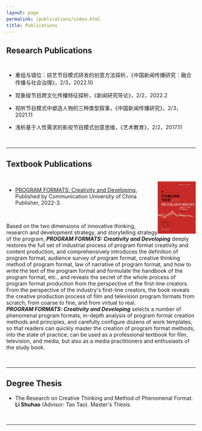 ```yaml
---
layout: page
permalink: /publications/index.html
title: Publications
---
```


<!-- #> (†: equal contribution, ~: corresponding author) -->

## Research Publications<br><br>

- 重组与错位：综艺节目模式研发的创意方法探析，《中国新闻传播研究：融合传播与社会治理》，2/3，2022.10

- 现象级节目跨文化传播特征探析，《新闻研究导论》，2/2，2022.2

- 视听节目模式中塑造人物的三种类型叙事，《中国新闻传播研究》，2/3，2021.11

- 浅析基于人性需求的影视节目模式创意思维，《艺术教育》，2/2，2017.11

  <br>


---

## Textbook Publications

<br><img align="right" src=".\assets\images\textbook-cover.JPG" width="20%" />

- [PROGRAM FORMATS: Creativity and Developing.](https://book.douban.com/subject/35803694/) Published by Communication University of China Publisher, 2022-3.

  <br>

Based on the two dimensions of innovative thinking, research and development strategy, and storytelling strategy of the program, ***PROGRAM FORMATS: Creativity and Developing*** deeply restores the full set of industrial process of program format creativity and content production, and comprehensively introduces the definition of program format, audience survey of program format, creative thinking method of program format, law of narrative of program format, and how to write the text of the program format and formulate the handbook of the program format, etc., and reveals the secret of the whole process of program format production from the perspective of the first-line creators. From the perspective of the industry's first-line creators, the book reveals the creative production process of film and television program formats from scratch, from coarse to fine, and from virtual to real.<br>***PROGRAM FORMATS: Creativity and Developing*** selects a number of phenomenal program formats, in-depth analysis of program format creation methods and principles, and carefully configure dozens of work templates, so that readers can quickly master the creation of program format methods, into the state of practice; can be used as a professional textbook for film, television, and media, but also as a media practitioners and enthusiasts of the study book.

<br>

---

## Degree Thesis

- The Research on Creative Thinking and Method of Phenomenal Format. <br>**Li Shuhao** (Advisor: Tao Tao). Master's Thesis.<br>

  <br>

---

## <!--Early Project-->

<!--[Proposal: Securing Billion Bluetooth Devices leveraging Learning-based Techniques](https://ojs.aaai.org/index.php/AAAI/article/view/30544)<br>*Final year project (FYP).*<br>**Hanlin Cai** (Advisors: Zhezhuang Xu, Tozammel Hossain)<br>The 38th Annual AAAI Conference on Artificial Intelligence (AAAI 2024), Undergraduate Consortium.<br>Vancouver, Canada. February, 2024.-->

<!--Optimizing Traffic Sign Detection System Using Deep Residual Neural Networks Combined with Analytic Hierarchy Process Model<br>*Junior-year course design.*<br>**Hanlin Cai**, Zheng Li, Jiaqi Hu, Wei Hong Lim, Sew Sun Tiang, Mastaneh Mokayef, Chin Hong Wong<br>The 28th International Conference on Artificial Life and Robotics.<br>Beppu, Japan. February, 2023.<br>Recommended for expanding publication in the Journal of Advances in Artificial Life Robotics (EI Compendex).-->

<!--An IoT Garbage Monitoring System for Effective Garbage Management<br>*First-year course design.*<br>**Hanlin Cai**, Jiaqi Hu, Zheng Li, Wei Hong Lim, Mastaneh Mokayef, Chin Hong Wong<br>The 4th International Conference on Computer Engineering, Network and Intelligent Multimedia<br>Surabaya, Indonesia. November, 2022 (EI Compendex).<br>-->

<!--<br>-->
